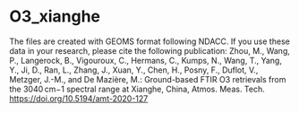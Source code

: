 # O3_xianghe

The files are created with GEOMS format following NDACC. 
If you use these data in your research, please cite the following publication:
Zhou, M., Wang, P., Langerock, B., Vigouroux, C., Hermans, C., Kumps, N., Wang, T., Yang, Y., Ji, D., Ran, L., Zhang, J., Xuan, Y., Chen, H., Posny, F., Duflot, V., Metzger, J.-M., and De Mazière, M.: Ground-based FTIR O3 retrievals from the 3040 cm−1 spectral range at Xianghe, China, Atmos. Meas. Tech.  https://doi.org/10.5194/amt-2020-127
